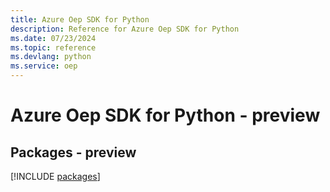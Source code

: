 ```yaml
---
title: Azure Oep SDK for Python
description: Reference for Azure Oep SDK for Python
ms.date: 07/23/2024
ms.topic: reference
ms.devlang: python
ms.service: oep
---
```

# Azure Oep SDK for Python - preview
## Packages - preview
[!INCLUDE [packages](oep-index.md)]